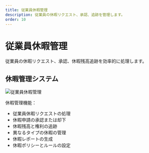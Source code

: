 ```yaml
---
title: 従業員休暇管理
description: 従業員の休暇リクエスト、承認、追跡を管理します。
order: 10
---
```


# 従業員休暇管理

従業員の休暇リクエスト、承認、休暇残高追跡を効率的に処理します。

## 休暇管理システム

![従業員休暇管理](/guide-books/web-version/10-employee-leave-management.jpg)

休暇管理機能：
- 従業員休暇リクエストの処理
- 休暇申請の承認または却下
- 休暇残高と権利の追跡
- 異なるタイプの休暇の管理
- 休暇レポートの生成
- 休暇ポリシーとルールの設定
